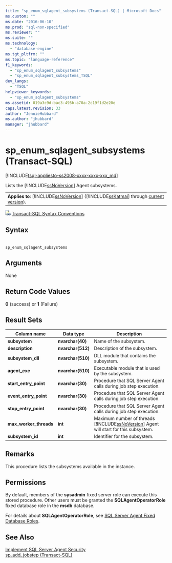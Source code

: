 ```yaml
---
title: "sp_enum_sqlagent_subsystems (Transact-SQL) | Microsoft Docs"
ms.custom: ""
ms.date: "2016-06-10"
ms.prod: "sql-non-specified"
ms.reviewer: ""
ms.suite: ""
ms.technology: 
  - "database-engine"
ms.tgt_pltfrm: ""
ms.topic: "language-reference"
f1_keywords: 
  - "sp_enum_sqlagent_subsystems"
  - "sp_enum_sqlagent_subsystems_TSQL"
dev_langs: 
  - "TSQL"
helpviewer_keywords: 
  - "sp_enum_sqlagent_subsystems"
ms.assetid: 019a3c9d-bac3-495b-a70a-2c19f1d2e20e
caps.latest.revision: 33
author: "JennieHubbard"
ms.author: "jhubbard"
manager: "jhubbard"
---
```

# sp_enum_sqlagent_subsystems (Transact-SQL)
[!INCLUDE[tsql-appliesto-ss2008-xxxx-xxxx-xxx_md](../../includes/tsql-appliesto-ss2008-xxxx-xxxx-xxx-md.md)]

  Lists the [!INCLUDE[ssNoVersion](../../includes/ssnoversion-md.md)] Agent subsystems.  
  
||  
|-|  
|**Applies to**: [!INCLUDE[ssNoVersion](../../includes/ssnoversion-md.md)] ([!INCLUDE[ssKatmai](../../includes/sskatmai-md.md)] through [current version](http://go.microsoft.com/fwlink/p/?LinkId=299658)).|  
  
 ![Topic link icon](../../database-engine/configure-windows/media/topic-link.gif "Topic link icon") [Transact-SQL Syntax Conventions](../../t-sql/language-elements/transact-sql-syntax-conventions-transact-sql.md)  
  
## Syntax  
  
```  
  
sp_enum_sqlagent_subsystems  
```  
  
## Arguments  
 None  
  
## Return Code Values  
 **0** (success) or **1** (Failure)  
  
## Result Sets  
  
|Column name|Data type|Description|  
|-----------------|---------------|-----------------|  
|**subsystem**|**nvarchar(40)**|Name of the subsystem.|  
|**description**|**nvarchar(512)**|Description of the subsystem.|  
|**subsystem_dll**|**nvarchar(510)**|DLL module that contains the subsystem.|  
|**agent_exe**|**nvarchar(510)**|Executable module that is used by the subsystem.|  
|**start_entry_point**|**nvarchar(30)**|Procedure that SQL Server Agent calls during job step execution.|  
|**event_entry_point**|**nvarchar(30)**|Procedure that SQL Server Agent calls during job step execution.|  
|**stop_entry_point**|**nvarchar(30)**|Procedure that SQL Server Agent calls during job step execution.|  
|**max_worker_threads**|**int**|Maximum number of threads [!INCLUDE[ssNoVersion](../../includes/ssnoversion-md.md)] Agent will start for this subsystem.|  
|**subsystem_id**|**int**|Identifier for the subsystem.|  
  
## Remarks  
 This procedure lists the subsystems available in the instance.  
  
## Permissions  
 By default, members of the **sysadmin** fixed server role can execute this stored procedure. Other users must be granted the **SQLAgentOperatorRole** fixed database role in the **msdb** database.  
  
 For details about **SQLAgentOperatorRole**, see [SQL Server Agent Fixed Database Roles](http://msdn.microsoft.com/library/719ce56b-d6b2-414a-88a8-f43b725ebc79).  
  
## See Also  
 [Implement SQL Server Agent Security](http://msdn.microsoft.com/library/d770d35c-c8de-4e00-9a85-7d03f45a0f0d)   
 [sp_add_jobstep &#40;Transact-SQL&#41;](../../relational-databases/system-stored-procedures/sp-add-jobstep-transact-sql.md)  
  
  